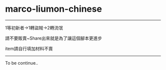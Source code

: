 # marco-liumon-chinese
---------------------------------------------

1等初新者->1轉盜賊->2轉流氓

請不要販賣~Share出來就是為了讓這個腳本更進步

item請自行填加材料不賣

---------------------------------------------

To be continue..
